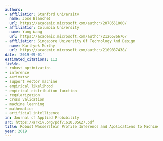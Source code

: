 ```yaml
---
authors:
- affiliation: Stanford University
  name: Jose Blanchet
  url: https://academic.microsoft.com/author/2070551000/
- affiliation: Columbia University
  name: Yang Kang
  url: https://academic.microsoft.com/author/2126586676/
- affiliation: Singapore University Of Technology And Design
  name: Karthyek Murthy
  url: https://academic.microsoft.com/author/2109887438/
date: '2019-09-01'
estimated_citations: 112
fields:
- robust optimization
- inference
- estimator
- support vector machine
- empirical likelihood
- empirical distribution function
- regularization
- cross validation
- machine learning
- mathematics
- artificial intelligence
in: Journal of Applied Probability
src: https://arxiv.org/pdf/1610.05627.pdf
title: Robust Wasserstein Profile Inference and Applications to Machine Learning
year: 2019
---
```

